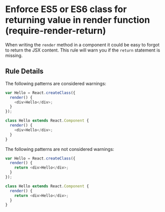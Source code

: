 # Enforce ES5 or ES6 class for returning value in render function (require-render-return)

When writing the `render` method in a component it could be easy to forgot to return the JSX content. This rule will warn you if the `return` statement is missing.

## Rule Details

The following patterns are considered warnings:

```js
var Hello = React.createClass({
  render() {
    <div>Hello</div>;
  }
});

class Hello extends React.Component {
  render() {
    <div>Hello</div>;
  }
}
```

The following patterns are not considered warnings:

```js
var Hello = React.createClass({
  render() {
    return <div>Hello</div>;
  }
});

class Hello extends React.Component {
  render() {
    return <div>Hello</div>;
  }
}
```
